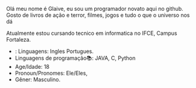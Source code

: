 Olá meu nome é Glaive, eu sou um programador novato aqui no github. Gosto de livros de ação e terror, filmes, jogos e tudo o que o universo nos dá

Atualmente estou cursando tecnico em informatica no IFCE, Campus Fortaleza.
 
  - : Linguagens: Ingles Portugues. 
  - Linguagens  de programação📚: JAVA, C, Python
  - Age/Idade: 18
  - Pronoun/Pronomes: Ele/Eles,
  -  Gêner: Masculino. 
